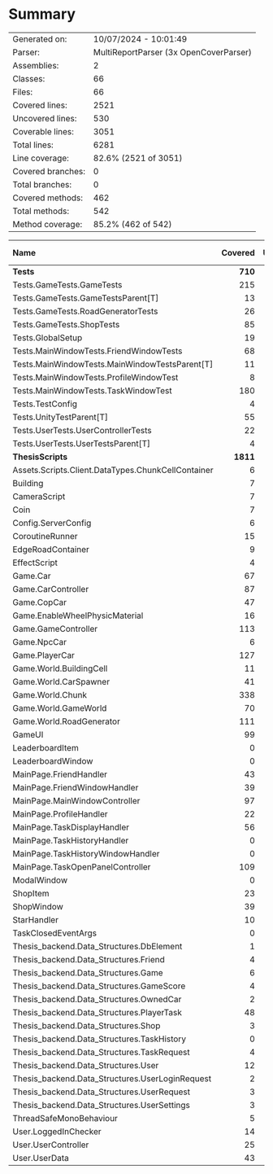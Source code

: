 ﻿# Summary
|||
|:---|:---|
| Generated on: | 10/07/2024 - 10:01:49 |
| Parser: | MultiReportParser (3x OpenCoverParser) |
| Assemblies: | 2 |
| Classes: | 66 |
| Files: | 66 |
| Covered lines: | 2521 |
| Uncovered lines: | 530 |
| Coverable lines: | 3051 |
| Total lines: | 6281 |
| Line coverage: | 82.6% (2521 of 3051) |
| Covered branches: | 0 |
| Total branches: | 0 |
| Covered methods: | 462 |
| Total methods: | 542 |
| Method coverage: | 85.2% (462 of 542) |

|**Name**|**Covered**|**Uncovered**|**Coverable**|**Total**|**Line coverage**|**Covered**|**Total**|**Branch coverage**|**Covered**|**Total**|**Method coverage**|
|:---|---:|---:|---:|---:|---:|---:|---:|---:|---:|---:|---:|
|**Tests**|**710**|**24**|**734**|**1365**|**96.7%**|**0**|**0**|****|**56**|**56**|**100%**|
|Tests.GameTests.GameTests|215|0|215|350|100%|0|0||16|16|100%|
|Tests.GameTests.GameTestsParent[T]|13|9|22|45|59%|0|0||1|1|100%|
|Tests.GameTests.RoadGeneratorTests|26|0|26|54|100%|0|0||3|3|100%|
|Tests.GameTests.ShopTests|85|3|88|155|96.5%|0|0||6|6|100%|
|Tests.GlobalSetup|19|0|19|53|100%|0|0||4|4|100%|
|Tests.MainWindowTests.FriendWindowTests|68|0|68|127|100%|0|0||4|4|100%|
|Tests.MainWindowTests.MainWindowTestsParent[T]|11|9|20|40|55%|0|0||1|1|100%|
|Tests.MainWindowTests.ProfileWindowTest|8|0|8|29|100%|0|0||1|1|100%|
|Tests.MainWindowTests.TaskWindowTest|180|0|180|281|100%|0|0||10|10|100%|
|Tests.TestConfig|4|0|4|47|100%|0|0||1|1|100%|
|Tests.UnityTestParent[T]|55|3|58|112|94.8%|0|0||5|5|100%|
|Tests.UserTests.UserControllerTests|22|0|22|48|100%|0|0||3|3|100%|
|Tests.UserTests.UserTestsParent[T]|4|0|4|24|100%|0|0||1|1|100%|
|**ThesisScripts**|**1811**|**506**|**2317**|**4916**|**78.1%**|**0**|**0**|****|**406**|**486**|**83.5%**|
|Assets.Scripts.Client.DataTypes.ChunkCellContainer|6|0|6|15|100%|0|0||5|5|100%|
|Building|7|2|9|33|77.7%|0|0||5|7|71.4%|
|CameraScript|7|0|7|24|100%|0|0||2|2|100%|
|Coin|7|0|7|16|100%|0|0||2|2|100%|
|Config.ServerConfig|6|1|7|98|85.7%|0|0||6|7|85.7%|
|CoroutineRunner|15|0|15|33|100%|0|0||3|3|100%|
|EdgeRoadContainer|9|0|9|15|100%|0|0||7|7|100%|
|EffectScript|4|0|4|20|100%|0|0||2|2|100%|
|Game.Car|67|18|85|143|78.8%|0|0||13|13|100%|
|Game.CarController|87|32|119|238|73.1%|0|0||14|18|77.7%|
|Game.CopCar|47|9|56|93|83.9%|0|0||1|1|100%|
|Game.EnableWheelPhysicMaterial|16|0|16|37|100%|0|0||2|2|100%|
|Game.GameController|113|7|120|189|94.1%|0|0||25|25|100%|
|Game.NpcCar|6|0|6|19|100%|0|0||1|1|100%|
|Game.PlayerCar|127|33|160|233|79.3%|0|0||17|17|100%|
|Game.World.BuildingCell|11|0|11|30|100%|0|0||7|7|100%|
|Game.World.CarSpawner|41|2|43|79|95.3%|0|0||4|5|80%|
|Game.World.Chunk|338|32|370|595|91.3%|0|0||27|29|93.1%|
|Game.World.GameWorld|70|16|86|147|81.3%|0|0||7|7|100%|
|Game.World.RoadGenerator|111|23|134|234|82.8%|0|0||8|9|88.8%|
|GameUI|99|16|115|218|86%|0|0||24|28|85.7%|
|LeaderboardItem|0|4|4|17|0%|0|0||0|1|0%|
|LeaderboardWindow|0|43|43|94|0%|0|0||0|5|0%|
|MainPage.FriendHandler|43|0|43|124|100%|0|0||7|7|100%|
|MainPage.FriendWindowHandler|39|20|59|153|66.1%|0|0||7|9|77.7%|
|MainPage.MainWindowController|97|38|135|311|71.8%|0|0||14|17|82.3%|
|MainPage.ProfileHandler|22|3|25|93|88%|0|0||4|5|80%|
|MainPage.TaskDisplayHandler|56|17|73|191|76.7%|0|0||10|11|90.9%|
|MainPage.TaskHistoryHandler|0|12|12|53|0%|0|0||0|1|0%|
|MainPage.TaskHistoryWindowHandler|0|30|30|93|0%|0|0||0|5|0%|
|MainPage.TaskOpenPanelController|109|6|115|282|94.7%|0|0||15|15|100%|
|ModalWindow|0|38|38|71|0%|0|0||0|4|0%|
|ShopItem|23|0|23|62|100%|0|0||8|8|100%|
|ShopWindow|39|13|52|103|75%|0|0||6|8|75%|
|StarHandler|10|0|10|28|100%|0|0||1|1|100%|
|TaskClosedEventArgs|0|4|4|14|0%|0|0||0|1|0%|
|Thesis_backend.Data_Structures.DbElement|1|1|2|11|50%|0|0||2|3|66.6%|
|Thesis_backend.Data_Structures.Friend|4|1|5|18|80%|0|0||9|10|90%|
|Thesis_backend.Data_Structures.Game|6|2|8|18|75%|0|0||12|15|80%|
|Thesis_backend.Data_Structures.GameScore|4|2|6|19|66.6%|0|0||8|11|72.7%|
|Thesis_backend.Data_Structures.OwnedCar|2|3|5|21|40%|0|0||4|9|44.4%|
|Thesis_backend.Data_Structures.PlayerTask|48|12|60|84|80%|0|0||21|23|91.3%|
|Thesis_backend.Data_Structures.Shop|3|1|4|14|75%|0|0||6|7|85.7%|
|Thesis_backend.Data_Structures.TaskHistory|0|6|6|20|0%|0|0||0|11|0%|
|Thesis_backend.Data_Structures.TaskRequest|4|0|4|16|100%|0|0||8|8|100%|
|Thesis_backend.Data_Structures.User|12|1|13|25|92.3%|0|0||25|26|96.1%|
|Thesis_backend.Data_Structures.UserLoginRequest|2|0|2|14|100%|0|0||4|4|100%|
|Thesis_backend.Data_Structures.UserRequest|3|0|3|15|100%|0|0||6|6|100%|
|Thesis_backend.Data_Structures.UserSettings|3|1|4|15|75%|0|0||6|8|75%|
|ThreadSafeMonoBehaviour|5|0|5|12|100%|0|0||3|3|100%|
|User.LoggedInChecker|14|12|26|77|53.8%|0|0||3|5|60%|
|User.UserController|25|45|70|200|35.7%|0|0||5|12|41.6%|
|User.UserData|43|0|43|139|100%|0|0||30|30|100%|
